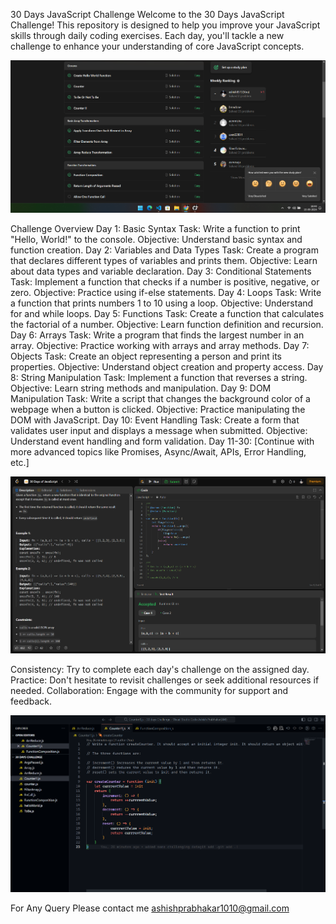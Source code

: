 30 Days JavaScript Challenge
Welcome to the 30 Days JavaScript Challenge! This repository is designed to help you improve your JavaScript skills through daily coding exercises. Each day, you'll tackle a new challenge to enhance your understanding of core JavaScript concepts.

![First loading Page](https://github.com/ashish8513/30-days-javascript-leetCode-challenges/blob/main/1day.png)

Challenge Overview
Day 1: Basic Syntax
Task: Write a function to print "Hello, World!" to the console.
Objective: Understand basic syntax and function creation.
Day 2: Variables and Data Types
Task: Create a program that declares different types of variables and prints them.
Objective: Learn about data types and variable declaration.
Day 3: Conditional Statements
Task: Implement a function that checks if a number is positive, negative, or zero.
Objective: Practice using if-else statements.
Day 4: Loops
Task: Write a function that prints numbers 1 to 10 using a loop.
Objective: Understand for and while loops.
Day 5: Functions
Task: Create a function that calculates the factorial of a number.
Objective: Learn function definition and recursion.
Day 6: Arrays
Task: Write a program that finds the largest number in an array.
Objective: Practice working with arrays and array methods.
Day 7: Objects
Task: Create an object representing a person and print its properties.
Objective: Understand object creation and property access.
Day 8: String Manipulation
Task: Implement a function that reverses a string.
Objective: Learn string methods and manipulation.
Day 9: DOM Manipulation
Task: Write a script that changes the background color of a webpage when a button is clicked.
Objective: Practice manipulating the DOM with JavaScript.
Day 10: Event Handling
Task: Create a form that validates user input and displays a message when submitted.
Objective: Understand event handling and form validation.
Day 11-30: [Continue with more advanced topics like Promises, Async/Await, APIs, Error Handling, etc.]


![First loading Page](https://github.com/ashish8513/30-days-javascript-leetCode-challenges/blob/main/leetcode.png)

Consistency: Try to complete each day's challenge on the assigned day.
Practice: Don't hesitate to revisit challenges or seek additional resources if needed.
Collaboration: Engage with the community for support and feedback.

![First loading Page](https://github.com/ashish8513/30-days-javascript-leetCode-challenges/blob/main/vs.png)


For Any Query Please contact me ashishprabhakar1010@gmail.com
